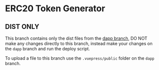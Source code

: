 # ERC20 Token Generator

## DIST ONLY
This branch contains only the dist files from the [dapp branch](https://github.com/top1st/erc20-generator/tree/dapp), DO NOT make any changes directly to this branch, instead make your changes on the `dapp` branch and run the deploy script.

To upload a file to this branch use the `.vuepress/public` folder on the `dapp` branch.
